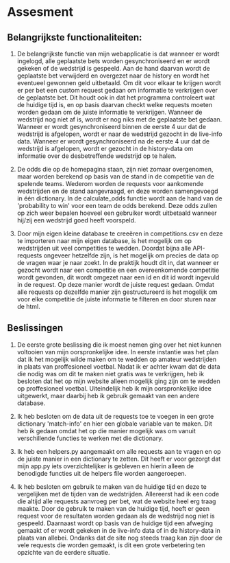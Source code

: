 # Assesment

## Belangrijkste functionaliteiten:
1. De belangrijkste functie van mijn webapplicatie is dat wanneer er wordt ingelogd, alle geplaatste bets worden gesynchroniseerd en er wordt gekeken of de wedstrijd is gespeeld. Aan de hand daarvan wordt de geplaatste bet verwijderd en overgezet naar de history en wordt het eventueel gewonnen geld uitbetaald. Om dit voor elkaar te krijgen wordt er per bet een custom request gedaan om informatie te verkrijgen over de geplaatste bet. Dit houdt ook in dat het programma controleert wat de huidige tijd is, en op basis daarvan checkt welke requests moeten worden gedaan om de juiste informatie te verkrijgen. Wanneer de wedstrijd nog niet af is, wordt er nog niks met de geplaatste bet gedaan. Wanneer er wordt gesynchroniseerd binnen de eerste 4 uur dat de wedstrijd is afgelopen, wordt er naar de wedstrijd gezocht in de live-info data. Wanneer er wordt gesynchroniseerd na de eerste 4 uur dat de wedstrijd is afgelopen, wordt er gezocht in de history-data om informatie over de desbetreffende wedstrijd op te halen.

2. De odds die op de homepagina staan, zijn niet zomaar overgenomen, maar worden berekend op basis van de stand in de competitie van de spelende teams. Wederom worden de requests voor aankomende wedstrijden en de stand aangevraagd, en deze worden samengevoegd in één dictionary. In de calculate_odds functie wordt aan de hand van de 'probability to win' voor een team de odds berekend. Deze odds zullen op zich weer bepalen hoeveel een gebruiker wordt uitbetaald wanneer hij/zij een wedstrijd goed heeft voorspeld.

3. Door mijn eigen kleine database te creeëren in competitions.csv en deze te importeren naar mijn eigen database, is het mogelijk om op wedstrijden uit veel competities te wedden. Doordat bijna alle API-requests ongeveer hetzelfde zijn, is het mogelijk om precies de data op de vragen waar je naar zoekt. In de praktijk houdt dit in, dat wanneer er gezocht wordt naar een competitie en een overeenkomende competitie wordt gevonden, dit wordt omgezet naar een id en dit id wordt ingevuld in de request. Op deze manier wordt de juiste request gedaan. Omdat alle requests op dezelfde manier zijn gestructureerd is het mogelijk om voor elke competitie de juiste informatie te filteren en door sturen naar de html.

## Beslissingen
1. De eerste grote beslissing die ik moest nemen ging over het niet kunnen voltooien van mijn oorspronkelijke idee. In eerste instantie was het plan dat ik het mogelijk wilde maken om te wedden op amateur wedstrijden in plaats van proffesioneel voetbal. Nadat ik er achter kwam dat de data die nodig was om dit te maken niet gratis was te verkrijgen, heb ik besloten dat het op mijn website alleen mogelijk ging zijn om te wedden op proffesioneel voetbal. Uiteindelijk heb ik mijn oorspronkelijke idee uitgewerkt, maar daarbij heb ik gebruik gemaakt van een andere database. 

2. Ik heb besloten om de data uit de requests toe te voegen in een grote dictionary 'match-info' en hier een globale variable van te maken. Dit heb ik gedaan omdat het op die manier mogelijk was om vanuit verschillende functies te werken met die dictionary. 

3. Ik heb een helpers.py aangemaakt om alle requests aan te vragen en op de juiste manier in een dictionary te zetten. Dit heeft er voor gezorgt dat mijn app.py iets overzichtelijker is gebleven en hierin alleen de benodigde functies uit de helpers file worden aangeroepen.

4. Ik heb besloten om gebruik te maken van de huidige tijd en deze te vergelijken met de tijden van de wedstrijden. Allereerst had ik een code die altijd alle requests aanvroeg per bet, wat de website heel erg traag maakte. Door de gebruik te maken van de huidige tijd, hoeft er geen request voor de resultaten worden gedaan als de wedstrijd nog niet is gespeeld. Daarnaast wordt op basis van de huidige tijd een afweging gemaakt of er wordt gekeken in de live-info data of in de history-data in plaats van allebei. Ondanks dat de site nog steeds traag kan zijn door de vele requests die worden gemaakt, is dit een grote verbetering ten opzichte van de eerdere situatie.